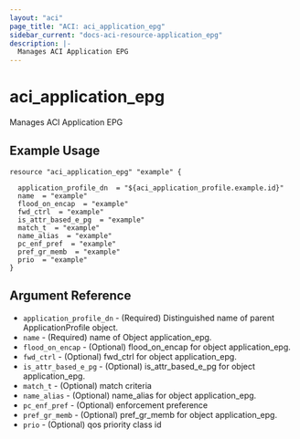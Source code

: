 ```yaml
---
layout: "aci"
page_title: "ACI: aci_application_epg"
sidebar_current: "docs-aci-resource-application_epg"
description: |-
  Manages ACI Application EPG
---
```


# aci_application_epg #
Manages ACI Application EPG

## Example Usage ##

```hcl
resource "aci_application_epg" "example" {

  application_profile_dn  = "${aci_application_profile.example.id}"
  name  = "example"
  flood_on_encap  = "example"
  fwd_ctrl  = "example"
  is_attr_based_e_pg  = "example"
  match_t  = "example"
  name_alias  = "example"
  pc_enf_pref  = "example"
  pref_gr_memb  = "example"
  prio  = "example"
}
```
## Argument Reference ##
* `application_profile_dn` - (Required) Distinguished name of parent ApplicationProfile object.
* `name` - (Required) name of Object application_epg.
* `flood_on_encap` - (Optional) flood_on_encap for object application_epg.
* `fwd_ctrl` - (Optional) fwd_ctrl for object application_epg.
* `is_attr_based_e_pg` - (Optional) is_attr_based_e_pg for object application_epg.
* `match_t` - (Optional) match criteria
* `name_alias` - (Optional) name_alias for object application_epg.
* `pc_enf_pref` - (Optional) enforcement preference
* `pref_gr_memb` - (Optional) pref_gr_memb for object application_epg.
* `prio` - (Optional) qos priority class id
